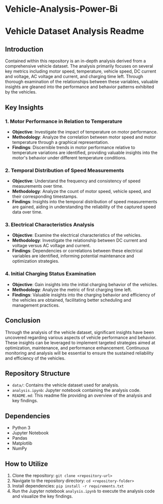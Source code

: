 # Vehicle-Analysis-Power-Bi

# Vehicle Dataset Analysis Readme

## Introduction
Contained within this repository is an in-depth analysis derived from a comprehensive vehicle dataset. The analysis primarily focuses on several key metrics including motor speed, temperature, vehicle speed, DC current and voltage, AC voltage and current, and charging time left. Through thorough examination of the relationships between these variables, valuable insights are gleaned into the performance and behavior patterns exhibited by the vehicles.

## Key Insights
### 1. Motor Performance in Relation to Temperature
- **Objective**: Investigate the impact of temperature on motor performance.
- **Methodology**: Analyze the correlation between motor speed and motor temperature through a graphical representation.
- **Findings**: Discernible trends in motor performance relative to temperature variations are identified, providing valuable insights into the motor's behavior under different temperature conditions.

### 2. Temporal Distribution of Speed Measurements
- **Objective**: Understand the frequency and consistency of speed measurements over time.
- **Methodology**: Analyze the count of motor speed, vehicle speed, and their corresponding timestamps.
- **Findings**: Insights into the temporal distribution of speed measurements are gained, aiding in understanding the reliability of the captured speed data over time.

### 3. Electrical Characteristics Analysis
- **Objective**: Examine the electrical characteristics of the vehicles.
- **Methodology**: Investigate the relationship between DC current and voltage versus AC voltage and current.
- **Findings**: Dependencies or correlations between these electrical variables are identified, informing potential maintenance and optimization strategies.

### 4. Initial Charging Status Examination
- **Objective**: Gain insights into the initial charging behavior of the vehicles.
- **Methodology**: Analyze the metric of first charging time left.
- **Findings**: Valuable insights into the charging behavior and efficiency of the vehicles are obtained, facilitating better scheduling and management practices.

## Conclusion
Through the analysis of the vehicle dataset, significant insights have been uncovered regarding various aspects of vehicle performance and behavior. These insights can be leveraged to implement targeted strategies aimed at optimization, maintenance, and performance enhancement. Continuous monitoring and analysis will be essential to ensure the sustained reliability and efficiency of the vehicles.

## Repository Structure
- `data/`: Contains the vehicle dataset used for analysis.
- `analysis.ipynb`: Jupyter notebook containing the analysis code.
- `README.md`: This readme file providing an overview of the analysis and key findings.

## Dependencies
- Python 3
- Jupyter Notebook
- Pandas
- Matplotlib
- NumPy

## How to Utilize
1. Clone the repository: `git clone <repository-url>`
2. Navigate to the repository directory: `cd <repository-folder>`
3. Install dependencies: `pip install -r requirements.txt`
4. Run the Jupyter notebook `analysis.ipynb` to execute the analysis code and visualize the key findings.

